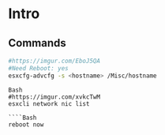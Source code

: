   # Intro
  
  ## Commands

````Bash
#https://imgur.com/EboJ5QA
#Need Reboot: yes
esxcfg-advcfg -s <hostname> /Misc/hostname
````
````
Bash
#https://imgur.com/xvkcTwM
esxcli network nic list

````Bash
reboot now
````
